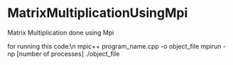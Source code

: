 # MatrixMultiplicationUsingMpi
Matrix Multiplication done using Mpi


for running this code:\n
  mpic++ program_name.cpp -o object_file
  mpirun -np [number of processes] ./object_file
